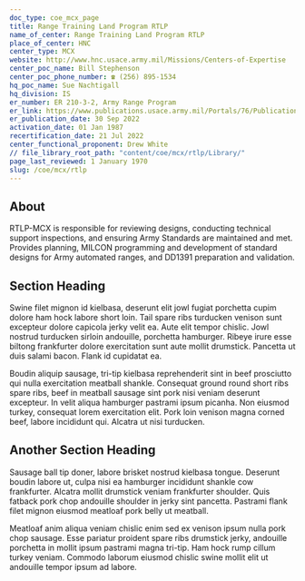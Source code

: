 ```yaml
---
doc_type: coe_mcx_page 
title: Range Training Land Program RTLP
name_of_center: Range Training Land Program RTLP
place_of_center: HNC
center_type: MCX
website: http://www.hnc.usace.army.mil/Missions/Centers-of-Expertise
center_poc_name: Bill Stephenson
center_poc_phone_number: ☎ (256) 895-1534
hq_poc_name: Sue Nachtigall
hq_division: IS
er_number: ER 210-3-2, Army Range Program
er_link: https://www.publications.usace.army.mil/Portals/76/Publications/EngineerRegulations/ER%20210-3-2%20w%20Errata%20Sheet.pdf?ver=_fn8XaEz-RdgGNAYQML5uA%3d%3d
er_publication_date: 30 Sep 2022
activation_date: 01 Jan 1987
recertification_date: 21 Jul 2022
center_functional_proponent: Drew White
// file_library_root_path: "content/coe/mcx/rtlp/Library/" 
page_last_reviewed: 1 January 1970 
slug: /coe/mcx/rtlp
---
```


## About 

RTLP-MCX is responsible for reviewing designs, conducting technical support inspections, and ensuring Army Standards are maintained and met. Provides planning, MILCON programming and development of standard designs for Army automated ranges, and DD1391 preparation and validation. 

 ## Section Heading 

 Swine filet mignon id kielbasa, deserunt elit jowl fugiat porchetta cupim dolore ham hock labore short loin. Tail spare ribs turducken venison sunt excepteur dolore capicola jerky velit ea. Aute elit tempor chislic. Jowl nostrud turducken sirloin andouille, porchetta hamburger. Ribeye irure esse biltong frankfurter dolore exercitation sunt aute mollit drumstick. Pancetta ut duis salami bacon. Flank id cupidatat ea. 

 Boudin aliquip sausage, tri-tip kielbasa reprehenderit sint in beef prosciutto qui nulla exercitation meatball shankle. Consequat ground round short ribs spare ribs, beef in meatball sausage sint pork nisi veniam deserunt excepteur. In velit aliqua hamburger pastrami ipsum picanha. Non eiusmod turkey, consequat lorem exercitation elit. Pork loin venison magna corned beef, labore incididunt qui. Alcatra ut nisi turducken. 

 ## Another Section Heading 

 Sausage ball tip doner, labore brisket nostrud kielbasa tongue. Deserunt boudin labore ut, culpa nisi ea hamburger incididunt shankle cow frankfurter. Alcatra mollit drumstick veniam frankfurter shoulder. Quis fatback pork chop andouille shoulder in jerky sint pancetta. Pastrami flank filet mignon eiusmod meatloaf pork belly ut meatball. 

 Meatloaf anim aliqua veniam chislic enim sed ex venison ipsum nulla pork chop sausage. Esse pariatur proident spare ribs drumstick jerky, andouille porchetta in mollit ipsum pastrami magna tri-tip. Ham hock rump cillum turkey veniam. Commodo laborum eiusmod chislic swine mollit elit ut andouille tempor ipsum ad labore. 

